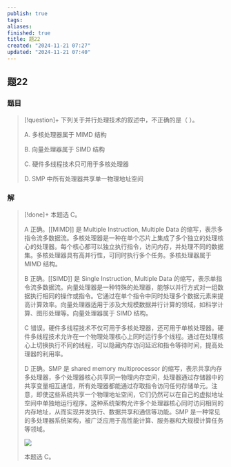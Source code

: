 ```yaml
---
publish: true
tags: 
aliases: 
finished: true
title: 题22
created: "2024-11-21 07:27"
updated: "2024-11-21 07:40"
---
```

## 题22
### 题目
> [!question]+
> 下列关于并行处理技术的叙述中，不正确的是（ ）。
> 
> A. 多核处理器属于 MIMD 结构
> 
> B. 向量处理器属于 SIMD 结构
> 
> C. 硬件多线程技术只可用于多核处理器
> 
> D. SMP 中所有处理器共享单一物理地址空间
### 解
> [!done]+
> 本题选 C。
> 
> A 正确。[[MIMD]] 是 Multiple Instruction, Multiple Data 的缩写，表示多指令流多数据流。多核处理器是一种在单个芯片上集成了多个独立的处理核心的处理器。每个核心都可以独立执行指令，访问内存，并处理不同的数据集。多核处理器具有高并行性，可同时执行多个任务。多核处理器属于 MIMD 结构。
> 
> B 正确。[[SIMD]] 是 Single Instruction, Multiple Data 的缩写，表示单指令流多数据流。向量处理器是一种特殊的处理器，能够以并行方式对一组数据执行相同的操作或指令。它通过在单个指令中同时处理多个数据元素来提高计算效率。向量处理器适用于涉及大规模数据并行计算的领域，如科学计算、图形处理等。向量处理器属于 SIMD 结构。
> 
> C 错误。硬件多线程技术不仅可用于多核处理器，还可用于单核处理器。硬件多线程技术允许在一个物理处理核心上同时运行多个线程。通过在处理核心上切换执行不同的线程，可以隐藏内存访问延迟和指令等待时间，提高处理器的利用率。
> 
> D 正确。SMP 是 shared memory multiprocessor 的缩写，表示共享内存多处理器，多个处理器核心共享同一物理内存空间，处理器通过存储器中的共享变量相互通信，所有处理器都能通过存取指令访问任何存储单元。注意，即使这些系统共享一个物理地址空间，它们仍然可以在自己的虚拟地址空间中单独地运行程序。这种系统架构允许多个处理器核心同时访问相同的内存地址，从而实现并发执行、数据共享和通信等功能。SMP 是一种常见的多处理器系统架构，被广泛应用于高性能计算、服务器和大规模计算任务等领域。
> 
> ![](https://pic4.zhimg.com/v2-218c2ca9223f9060ba3efcc0201f7623_r.jpg)
> 
> 本题选 C。